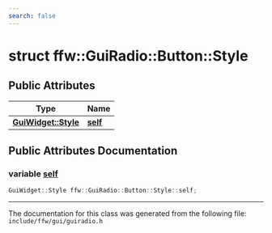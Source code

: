 ```yaml
---
search: false
---
```


# struct ffw::GuiRadio::Button::Style

## Public Attributes

|Type|Name|
|-----|-----|
|**[GuiWidget::Style](structffw_1_1_gui_widget_1_1_style.md)**|[**self**](structffw_1_1_gui_radio_1_1_button_1_1_style.md#1a023c8a00e0cf2cc83eeb5e78d61f7cfb)|


## Public Attributes Documentation

### variable <a id="1a023c8a00e0cf2cc83eeb5e78d61f7cfb" href="#1a023c8a00e0cf2cc83eeb5e78d61f7cfb">self</a>

```cpp
GuiWidget::Style ffw::GuiRadio::Button::Style::self;
```





----------------------------------------
The documentation for this class was generated from the following file: `include/ffw/gui/guiradio.h`

